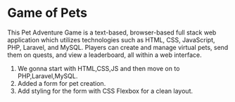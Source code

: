 # Game of Pets

This Pet Adventure Game is a text-based, browser-based full stack web application which utilizes technologies such as HTML, CSS, JavaScript, PHP, Laravel, and MySQL. Players can create and manage virtual pets, send them on quests, and view a leaderboard, all within a web interface.

1. We gonna start with HTML,CSS,JS and then move on to PHP,Laravel,MySQL.
2. Added a form for pet creation.
3. Add styling for the form with CSS Flexbox for a clean layout.

